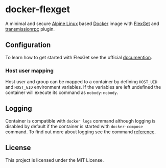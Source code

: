 # docker-flexget

A minimal and secure [Alpine Linux][alpine] based [Docker][docker] image with
[FlexGet][flexget] and [transmissionrpc][rpcplugin] plugin.

## Configuration

To learn how to get started with FlexGet see the official
[documention][flexget-conf].

### Host user mapping

Host user and group can be mapped to a container by defining `HOST_UID` and
`HOST_GID` environment variables. If the variables are left undefined the
container will execute its command as `nobody:nobody`.

## Logging

Container is compatible with `docker logs` command although logging is disabled
by default if the container is started with `docker-compose` command. To find
out more about logging see the command [reference][docker-logs].

## License

This project is licensed under the MIT License.

[alpine]: https://alpinelinux.org/
[docker]: https://www.docker.com/
[flexget]: http://flexget.com/
[rpcplugin]: https://bitbucket.org/blueluna/transmissionrpc/wiki/Home
[flexget-conf]: https://flexget.com/Configuration
[docker-logs]: https://docs.docker.com/engine/reference/commandline/logs/
